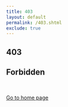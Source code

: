 ```yaml
---
title: 403 
layout: default
permalink: /403.shtml
exclude: true
---
```

<section class="four-o-three center-text">
  <div class="wrapper">
    <div class="row">
      <div class="col">
        <h1>403</h1>
        <h2>Forbidden</h2>
        <br>
        <p><a class="button" href="/">Go to home page</a></p>
        <br>
      </div>
    </div>
  </div>
</section>

